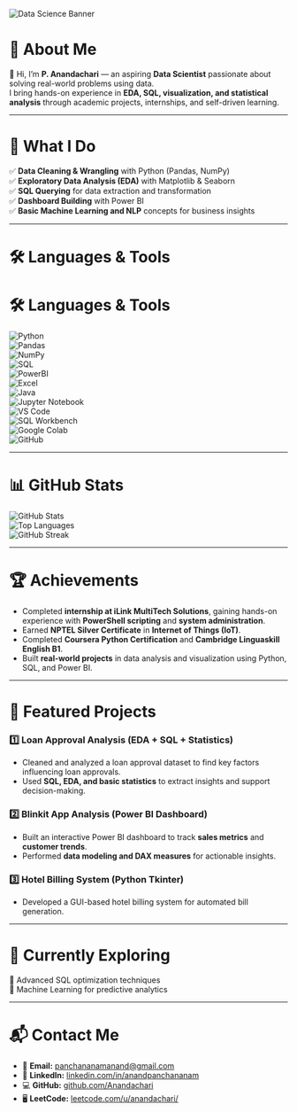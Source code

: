 <!-- Epic Data Science Banner -->
![Data Science Banner](https://cdn.builtin.com/cdn-cgi/image/f=auto,fit=cover,w=1200,h=635,q=80/sites/www.builtin.com/files/2024-10/data-science.jpg)


# 💫 About Me  
👋 Hi, I’m **P. Anandachari** — an aspiring **Data Scientist** passionate about solving real-world problems using data.  
I bring hands-on experience in **EDA, SQL, visualization, and statistical analysis** through academic projects, internships, and self-driven learning.

---

# 🚀 What I Do  
✅ **Data Cleaning & Wrangling** with Python (Pandas, NumPy)  
✅ **Exploratory Data Analysis (EDA)** with Matplotlib & Seaborn  
✅ **SQL Querying** for data extraction and transformation  
✅ **Dashboard Building** with Power BI  
✅ **Basic Machine Learning and NLP** concepts for business insights  

---


# 🛠️ Languages & Tools  
# 🛠️ Languages & Tools  
![Python](https://img.shields.io/badge/Python-3776AB?style=for-the-badge&logo=python&logoColor=white)  
![Pandas](https://img.shields.io/badge/Pandas-150458?style=for-the-badge&logo=pandas&logoColor=white)  
![NumPy](https://img.shields.io/badge/Numpy-013243?style=for-the-badge&logo=numpy&logoColor=white)  
![SQL](https://img.shields.io/badge/SQL-4479A1?style=for-the-badge&logo=mysql&logoColor=white)  
![PowerBI](https://img.shields.io/badge/PowerBI-F2C811?style=for-the-badge&logo=power-bi&logoColor=black)  
![Excel](https://img.shields.io/badge/Excel-217346?style=for-the-badge&logo=microsoft-excel&logoColor=white)  
![Java](https://img.shields.io/badge/Java-007396?style=for-the-badge&logo=java&logoColor=white)  
![Jupyter Notebook](https://img.shields.io/badge/Jupyter-F37626?style=for-the-badge&logo=jupyter&logoColor=white)  
![VS Code](https://img.shields.io/badge/VS%20Code-0078d7?style=for-the-badge&logo=visual-studio-code&logoColor=white)  
![SQL Workbench](https://img.shields.io/badge/SQL%20Workbench-CC2927?style=for-the-badge&logo=databricks&logoColor=white)  
![Google Colab](https://img.shields.io/badge/Google%20Colab-F9AB00?style=for-the-badge&logo=googlecolab&logoColor=black)  
![GitHub](https://img.shields.io/badge/GitHub-181717?style=for-the-badge&logo=github&logoColor=white)  


---

# 📊 GitHub Stats  
![GitHub Stats](https://github-readme-stats.vercel.app/api?username=Anandachari&show_icons=true&theme=radical)  
![Top Languages](https://github-readme-stats.vercel.app/api/top-langs/?username=Anandachari&layout=compact&theme=radical)  
![GitHub Streak](https://github-readme-streak-stats.herokuapp.com/?user=Anandachari&theme=radical)  

---

# 🏆 Achievements  
- Completed **internship at iLink MultiTech Solutions**, gaining hands-on experience with **PowerShell scripting** and **system administration**.  
- Earned **NPTEL Silver Certificate** in **Internet of Things (IoT)**.  
- Completed **Coursera Python Certification** and **Cambridge Linguaskill English B1**.  
- Built **real-world projects** in data analysis and visualization using Python, SQL, and Power BI.  

---

# 📂 Featured Projects  
### **1️⃣ Loan Approval Analysis (EDA + SQL + Statistics)**  
- Cleaned and analyzed a loan approval dataset to find key factors influencing loan approvals.  
- Used **SQL, EDA, and basic statistics** to extract insights and support decision-making.  

### **2️⃣ Blinkit App Analysis (Power BI Dashboard)**  
- Built an interactive Power BI dashboard to track **sales metrics** and **customer trends**.  
- Performed **data modeling and DAX measures** for actionable insights.  

### **3️⃣ Hotel Billing System (Python Tkinter)**  
- Developed a GUI-based hotel billing system for automated bill generation.  

---

# 🌱 Currently Exploring  
📌 Advanced SQL optimization techniques  
📌 Machine Learning for predictive analytics  

---

# 📬 Contact Me  
- 📧 **Email:** [panchananamanand@gmail.com](mailto:panchananamanand@gmail.com)  
- 🔗 **LinkedIn:** [linkedin.com/in/anandpanchananam](https://www.linkedin.com/in/anandpanchananam/)  
- 💻 **GitHub:** [github.com/Anandachari](https://github.com/Anandachari)  
- 🖥 **LeetCode:** [leetcode.com/u/anandachari/](https://leetcode.com/u/anandachari/)  

